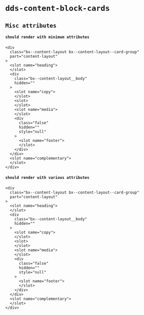 # `dds-content-block-cards`

## `Misc attributes`

####   `should render with minimum attributes`

```
<div
  class="bx--content-layout bx--content-layout--card-group"
  part="content-layout"
>
  <slot name="heading">
  </slot>
  <div
    class="bx--content-layout__body"
    hidden=""
  >
    <slot name="copy">
    </slot>
    <slot>
    </slot>
    <slot name="media">
    </slot>
    <div
      class="false"
      hidden=""
      style="null"
    >
      <slot name="footer">
      </slot>
    </div>
  </div>
  <slot name="complementary">
  </slot>
</div>

```

####   `should render with various attributes`

```
<div
  class="bx--content-layout bx--content-layout--card-group"
  part="content-layout"
>
  <slot name="heading">
  </slot>
  <div
    class="bx--content-layout__body"
    hidden=""
  >
    <slot name="copy">
    </slot>
    <slot>
    </slot>
    <slot name="media">
    </slot>
    <div
      class="false"
      hidden=""
      style="null"
    >
      <slot name="footer">
      </slot>
    </div>
  </div>
  <slot name="complementary">
  </slot>
</div>

```

